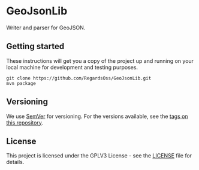 GeoJsonLib
==========

Writer and parser for GeoJSON.

## Getting started ##
These instructions will get you a copy of the project up and running on your local machine for development and testing purposes.
```
git clone https://github.com/RegardsOss/GeoJsonLib.git
mvn package
```

## Versioning

We use [SemVer](http://semver.org/) for versioning. For the versions available, see the [tags on this repository](https://github.com/RegardsOss/GeoJsonLib/releases).


## License

This project is licensed under the GPLV3 License - see the [LICENSE](https://raw.githubusercontent.com/RegardsOss/GeoJsonLib/master/LICENSE) file for details.
